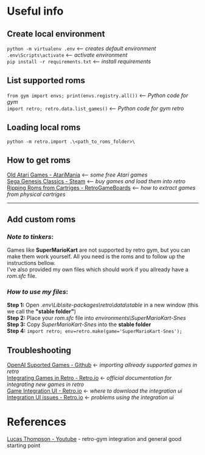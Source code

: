 # Useful info
## Create local environment
`python -m virtualenv .env` <-- *creates default environment* \
`.env\Scripts\activate` <-- *activate environment* \
`pip install -r requirements.txt` <-- *install requirements*

## List supported roms
`from gym import envs; print(envs.registry.all())` <-- *Python code for gym* \
`import retro; retro.data.list_games()` <-- *Python code for gym retro* 

## Loading local roms
`python -m retro.import .\<path_to_roms_folder>\`

## How to get roms
[Old Atari Games - AtariMania](http://www.atarimania.com/rom_collection_archive_atari_2600_roms.html) <-- *some free Atari games*\
[Sega Genesis Classics - Steam](https://store.steampowered.com/agecheck/app/34270/) <-- *buy games and load them into retro* \
[Ripping Roms from Cartriges - RetroGameBoards](https://www.retrogameboards.com/t/the-ripping-thread-how-to-build-your-own-legit-retro-rom-library/98) <-- *how to extract games from physical cartriges*

---

## Add custom roms
### *Note to tinkers*: 

Games like **SuperMarioKart** are not supported by retro gym, but you can make them work yourself. All you need is the roms and to follow up the instructions bellow.\
I've also provided my own files which should work if you allready have a *rom.sfc* file.

### *How to use my files*:

**Step 1:** Open *.env\Lib\site-packages\retro\data\stable* in a new window (this we call the **"stable folder"**)\
**Step 2:** Place your *rom.sfc* file into *environments\SuperMarioKart-Snes*\
**Step 3:** Copy *SuperMarioKart-Snes* into the **stable folder**\
**Step 4:** `import retro; env=retro.make(game='SuperMarioKart-Snes');`

## Troubleshooting
[OpenAI Suported Games - Github](https://github.com/openai/retro/issues/53) <- *importing allready supported games in retro*\
[Integrating Games in Retro - Retro.io](https://retro.readthedocs.io/en/latest/integration.html) <- *official documentation for integrating new games in retro*\
[Game Integration UI - Retro.io](https://retro.readthedocs.io/en/latest/integration.html#the-integration-ui) <- *where to download the integration ui*\
[Integration UI issues - Retro.io](https://github.com/openai/retro/issues/159) <- *problems using the integration ui*

# References

[Lucas Thompson - Youtube](https://www.youtube.com/channel/UCLA_tAh0hX9bjl6DfCe9OLw) - 
retro-gym integration and general good starting point

